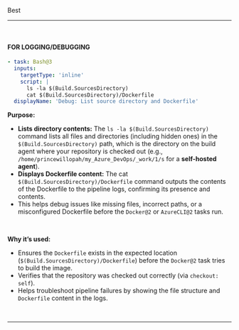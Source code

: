 Best 

---
<br>

#### FOR LOGGING/DEBUGGING 


``` yaml
- task: Bash@3
  inputs:
    targetType: 'inline'
    script: |
      ls -la $(Build.SourcesDirectory)
      cat $(Build.SourcesDirectory)/Dockerfile
  displayName: 'Debug: List source directory and Dockerfile'
  ```
**Purpose:**
- **Lists directory contents:** The `ls -la $(Build.SourcesDirectory)` command lists all files and directories (including hidden ones) in the `$(Build.SourcesDirectory)` path, which is the directory on the build agent where your repository is checked out (e.g., `/home/princewillopah/my_Azure_DevOps/_work/1/s` for a **self-hosted agent**).
- **Displays Dockerfile content:** The cat `$(Build.SourcesDirectory)/Dockerfile` command outputs the contents of the Dockerfile to the pipeline logs, confirming its presence and contents.
- This helps debug issues like missing files, incorrect paths, or a misconfigured Dockerfile before the `Docker@2` or `AzureCLI@2` tasks run.

<br>

**Why it’s used:**
- Ensures the `Dockerfile` exists in the expected location (`$(Build.SourcesDirectory)/Dockerfile`) before the `Docker@2` task tries to build the image.
- Verifies that the repository was checked out correctly (via `checkout: self`).
- Helps troubleshoot pipeline failures by showing the file structure and `Dockerfile` content in the logs.

<br>

---

   